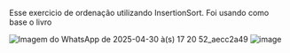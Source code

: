 Esse exercicio de ordenação utilizando InsertionSort. Foi usando como base o livro 



![Imagem do WhatsApp de 2025-04-30 à(s) 17 20 52_aecc2a49](https://github.com/user-attachments/assets/0061c9cb-fd16-4b60-86d9-228f19fd835c)
![image](https://github.com/user-attachments/assets/a8c6873a-eff0-4344-9382-abef35ce09b0)


